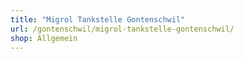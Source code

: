 ```yaml
---
title: "Migrol Tankstelle Gontenschwil"
url: /gontenschwil/migrol-tankstelle-gontenschwil/
shop: Allgemein
---
```

